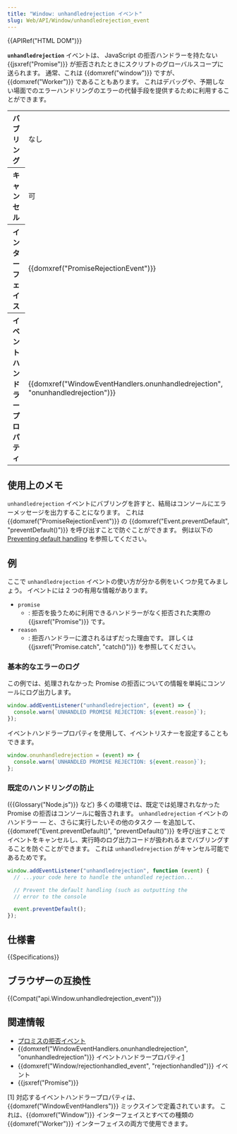 ```yaml
---
title: "Window: unhandledrejection イベント"
slug: Web/API/Window/unhandledrejection_event
---
```


{{APIRef("HTML DOM")}}

**`unhandledrejection`** イベントは、 JavaScript の拒否ハンドラーを持たない {{jsxref("Promise")}} が拒否されたときにスクリプトのグローバルスコープに送られます。 通常、これは {{domxref("window")}} ですが、 {{domxref("Worker")}} であることもあります。 これはデバッグや、予期しない場面でのエラーハンドリングのエラーの代替手段を提供するために利用することができます。

<table class="properties">
  <tbody>
    <tr>
      <th scope="row">バブリング</th>
      <td>なし</td>
    </tr>
    <tr>
      <th scope="row">キャンセル</th>
      <td>可</td>
    </tr>
    <tr>
      <th scope="row">インターフェイス</th>
      <td>{{domxref("PromiseRejectionEvent")}}</td>
    </tr>
    <tr>
      <th scope="row">イベントハンドラープロパティ</th>
      <td>
        {{domxref("WindowEventHandlers.onunhandledrejection", "onunhandledrejection")}}
      </td>
    </tr>
  </tbody>
</table>

## 使用上のメモ

`unhandledrejection` イベントにバブリングを許すと、結局はコンソールにエラーメッセージを出力することになります。 これは {{domxref("PromiseRejectionEvent")}} の {{domxref("Event.preventDefault", "preventDefault()")}} を呼び出すことで防ぐことができます。 例は以下の [Preventing default handling](#preventing_default_handling) を参照してください。

## 例

ここで `unhandledrejection` イベントの使い方が分かる例をいくつか見てみましょう。 イベントには 2 つの有用な情報があります。

- `promise`
  - : 拒否を扱うために利用できるハンドラーがなく拒否された実際の {{jsxref("Promise")}} です。
- `reason`
  - : 拒否ハンドラーに渡されるはずだった理由です。 詳しくは {{jsxref("Promise.catch", "catch()")}} を参照してください。

### 基本的なエラーのログ

この例では、処理されなかった Promise の拒否についての情報を単純にコンソールにログ出力します。

```js
window.addEventListener("unhandledrejection", (event) => {
  console.warn(`UNHANDLED PROMISE REJECTION: ${event.reason}`);
});
```

イベントハンドラープロパティを使用して、イベントリスナーを設定することもできます。

```js
window.onunhandledrejection = (event) => {
  console.warn(`UNHANDLED PROMISE REJECTION: ${event.reason}`);
};
```

### 既定のハンドリングの防止

({{Glossary("Node.js")}} など) 多くの環境では、既定では処理されなかった Promise の拒否はコンソールに報告されます。 `unhandledrejection` イベントのハンドラー — と、さらに実行したいその他のタスク — を追加して、 {{domxref("Event.preventDefault()", "preventDefault()")}} を呼び出すことでイベントをキャンセルし、実行時のログ出力コードが扱われるまでバブリングすることを防ぐことができます。 これは `unhandledrejection` がキャンセル可能であるためです。

```js
window.addEventListener("unhandledrejection", function (event) {
  // ...your code here to handle the unhandled rejection...

  // Prevent the default handling (such as outputting the
  // error to the console

  event.preventDefault();
});
```

## 仕様書

{{Specifications}}

## ブラウザーの互換性

{{Compat("api.Window.unhandledrejection_event")}}

## 関連情報

- [プロミスの拒否イベント](/ja/docs/Web/JavaScript/Guide/Using_promises#%E3%83%97%E3%83%AD%E3%83%9F%E3%82%B9%E3%81%AE%E6%8B%92%E5%90%A6%E3%82%A4%E3%83%99%E3%83%B3%E3%83%88)
- {{domxref("WindowEventHandlers.onunhandledrejection", "onunhandledrejection")}} イベントハンドラープロパティ[1](#seealso-footnote-1)
- {{domxref("Window/rejectionhandled_event", "rejectionhandled")}} イベント
- {{jsxref("Promise")}}

\[1] 対応するイベントハンドラープロパティは、{{domxref("WindowEventHandlers")}} ミックスインで定義されています。 これは、{{domxref("Window")}} インターフェイスとすべての種類の {{domxref("Worker")}} インターフェイスの両方で使用できます。
